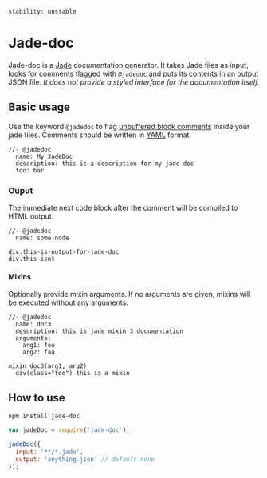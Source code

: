 `stability: unstable`

# Jade-doc
Jade-doc is a [Jade](http://www.jade-lang.com) documentation generator. It takes Jade files as input, looks for comments flagged with `@jadedoc` and puts its contents in an output JSON file. _It does not provide a styled interface for the documentation itself._


## Basic usage
Use the keyword `@jadedoc` to flag [unbuffered block comments](http://jade-lang.com/reference/comments/) inside your jade files. Comments should be written in [YAML](http://en.wikipedia.org/wiki/YAML) format.

```jade
//- @jadedoc
  name: My JadeDoc
  description: this is a description for my jade doc
  foo: bar
```


### Ouput
The immediate next code block after the comment will be compiled to HTML output.

```jade
//- @jadedoc
  name: some-node

div.this-is-output-for-jade-doc
div.this-isnt
```


#### Mixins
Optionally provide mixin arguments. If no arguments are given, mixins will be executed without any arguments.

```jade
//- @jadedoc
  name: doc3
  description: this is jade mixin 3 documentation
  arguments: 
    arg1: foo
    arg2: faa

mixin doc3(arg1, arg2)
  div(class="foo") this is a mixin
```



## How to use
`npm install jade-doc`

```js
var jadeDoc = require('jade-doc');

jadeDoc({
  input: '**/*.jade',
  output: 'anything.json' // default none
});
```
